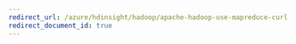 ```yaml
---
redirect_url: /azure/hdinsight/hadoop/apache-hadoop-use-mapreduce-curl
redirect_document_id: true
---
```

